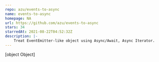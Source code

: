 ```yaml
---
repo: azu/events-to-async
name: events-to-async
homepage: NA
url: https://github.com/azu/events-to-async
stars: 34
starredAt: 2021-08-22T04:52:32Z
description: |-
    Treat EventEmitter-like object using Async/Await, Async Iterator.
---
```


[object Object]
